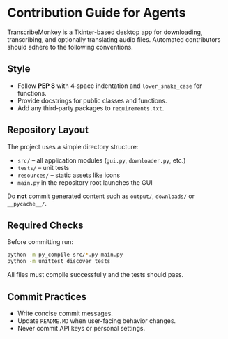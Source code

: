 # Contribution Guide for Agents

TranscribeMonkey is a Tkinter-based desktop app for downloading, transcribing,
and optionally translating audio files. Automated contributors should adhere to
the following conventions.

## Style
- Follow **PEP 8** with 4‑space indentation and `lower_snake_case` for
  functions.
- Provide docstrings for public classes and functions.
- Add any third‑party packages to `requirements.txt`.

## Repository Layout
The project uses a simple directory structure:

- `src/` – all application modules (`gui.py`, `downloader.py`, etc.)
- `tests/` – unit tests
- `resources/` – static assets like icons
- `main.py` in the repository root launches the GUI

Do **not** commit generated content such as `output/`, `downloads/` or
`__pycache__/`.

## Required Checks
Before committing run:

```bash
python -m py_compile src/*.py main.py
python -m unittest discover tests
```

All files must compile successfully and the tests should pass.

## Commit Practices
- Write concise commit messages.
- Update `README.MD` when user-facing behavior changes.
- Never commit API keys or personal settings.
